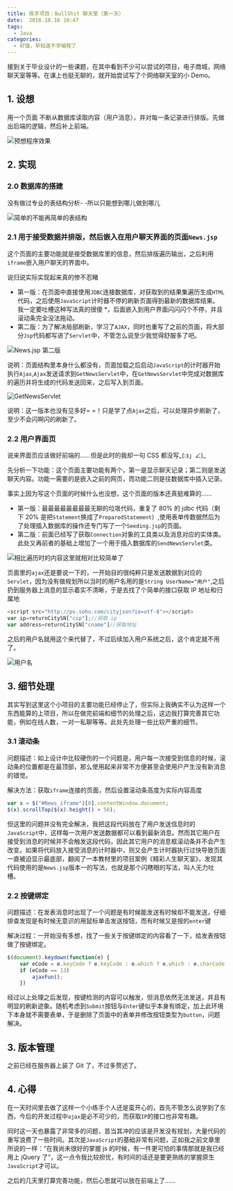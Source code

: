 ```yaml
---
title: 练手项目：BullShit 聊天室（第一天）
date:  2018.10.16 10:47
tags:
  - Java
categories:
  - 好饿，早知道不学编程了
---
```

接到关于毕业设计的一些课题，在其中看到不少可以尝试的项目，电子商城，网络聊天室等等。在课上也挺无聊的，就开始尝试写了个网络聊天室的小 Demo。

## 1. 设想

用一个页面 不断从数据库读取内容（用户消息），并对每一条记录进行排版。先做出后端的逻辑，然后补上前端。

![预想程序效果](./images/lian-shou-xiang-mu-bullshit-liao-tian-shi-di-yi-tian/1.webp)

## 2. 实现

### 2.0 数据库的搭建

没有做过专业的表结构分析- -所以只能想到哪儿做到哪儿

![简单的不能再简单的表结构](./images/lian-shou-xiang-mu-bullshit-liao-tian-shi-di-yi-tian/2.webp)


### 2.1 用于接受数据并排版，然后嵌入在用户聊天界面的页面`News.jsp`

这个页面的主要功能就是接受数据库里的信息，然后排版遍历输出，之后利用`iframe`嵌入用户聊天的界面中。

说归说实际实现起来真的惨不忍睹
- 第一版：在页面中直接使用`JDBC`连接数据库，对获取到的结果集遍历生成`HTML`代码，之后使用`JavaScript`计时器不停的刷新页面得到最新的数据库结果。
我一定要吐槽这种写法真的很傻 *，后面嵌入到用户界面闪闪闪个不停，并且滚动条完全没法拖动。
- 第二版：为了解决局部刷新，学习了`AJAX`，同时也重写了之前的页面，将大部分`Jsp`代码都写进了`Servlet`中，不管怎么说至少我觉得舒服多了吧。

![News.jsp 第二版](./images/lian-shou-xiang-mu-bullshit-liao-tian-shi-di-yi-tian/3.webp)

说明：页面结构里本身什么都没有，页面加载之后启动`JavaScript`的计时器开始执行`Ajax`,`Ajax`发送请求到`GetNewsServlet`中，在`GetNewsServlet`中完成对数据库的遍历并将生成的代码发送回来，之后写入到页面。

![GetNewsServlet](./images/lian-shou-xiang-mu-bullshit-liao-tian-shi-di-yi-tian/4.webp)

说明：这一版本也没有见多好= =！只是学了点`Ajax`之后，可以处理异步刷新了，至少不会闪啊闪的刷新了。

### 2.2 用户界面页
说来界面页应该做好前端的……但是此时的我却一句 CSS 都没写_(:з」∠)_

先分析一下功能：这个页面主要功能有两个，第一是显示聊天记录；第二则是发送聊天内容。功能一需要的是嵌入之前的网页，而功能二则是往数据库中插入记录。

事实上因为写这个页面的时候什么也没想，这个页面的版本还真挺难算的……
- 第一版：最最最最最最最最无聊的垃圾代码，重复了 80% 的 jdbc 代码（剩下 20% 是把`Statement`换成了`PreparedStatement`）,使用表单传数据然后为了处理插入数据库的操作还专门写了一个`Seeding.jsp`的页面。
- 第二版：前面已经写了获取`Connection`对象的工具类以及消息对应的实体类。此处又再前者的基础上增加了一个用于插入数据库的`SendNewsServlet`类。

![相比遍历时的内容这里就相对比较简单了](./images/lian-shou-xiang-mu-bullshit-liao-tian-shi-di-yi-tian/5.webp)

页面里的`ajax`还是要说一下的，一开始目的很纯粹只是发送数据到对应的`Servlet`，因为没有做规划所以当时的用户名用的是`String UserName="用户"`,之后扔到服务器上消息的显示着实不清晰，于是去找了个简单的接口获取 IP 地址和归属地

~~~js
<script src="http://pv.sohu.com/cityjson?ie=utf-8"></script>
var ip=returnCitySN["cip"];//获取 ip
var address=returnCitySN["cname"]//获取地址
~~~

之后的用户名就用这个来代替了，不过后续加入用户系统之后，这个肯定就不用了。

![用户名](./images/lian-shou-xiang-mu-bullshit-liao-tian-shi-di-yi-tian/6.webp)

## 3. 细节处理

其实写到这里这个小项目的主要功能已经停止了，但实际上我确实不认为这样一个东西能算的上项目，所以在做完前端和细节的处理之后，这边我打算完善其它功能，例如在线人数，一对一私聊等等。此处先处理一些比较严重的细节。

### 3.1 滚动条

问题描述：如上设计中比较硬伤的一个问题是，用户每一次接受到信息的时候，滚动条的位置都是在最顶部，那么使用起来非常不方便甚至会使用户产生没有新消息的错觉。

解决方法：获取`iframe`连接的页面，然后设置滚动条高度为实际内容高度

~~~js
var x = $("#News_iframe")[0].contentWindow.document;
$(x).scrollTop($(x).height() + 56);
~~~

但这里的问题并没有完全解决，我把这段代码放在了用户发送信息时的`JavaScript`中，这样每一次用户发送数据都可以看到最新消息。然而其它用户在接受到消息的时候并不会触发这段代码，因此其它用户的消息框滚动条并不会产生改变。如果将代码放入接受消息的计时器中，则又会产生计时器执行过快导致页面一直被迫显示最底部，翻阅了一本教材里的项目案例《精彩人生聊天室》，发现其代码使用的是`News.jsp`版本一的写法，也就是那个闪瞎眼的写法，叫人无力吐槽。

### 2.2 按键绑定
问题描述：在发表消息时出现了一个问题是有时候能发送有时候却不能发送，仔细排查发现是有时候无意识的用鼠标单击发送按钮，而有时候又是按的`enter`键

解决过程：一开始没有多想，找了一些关于按键绑定的内容看了一下，给发表按钮做了按键绑定。

~~~js
$(document).keydown(function(e) {
	var eCode = e.keyCode ? e.keyCode : e.which ? e.which : e.charCode;
	if (eCode == 13)
		ajaxFun();
	})
~~~

经过以上处理之后发现，按键检测的内容可以触发，但消息依然无法发送，并且有明显的刷新迹象。随机考虑到`Submit`按钮与`Enter`键似乎本身有绑定，加上此环境下本身就不需要表单，于是删除了页面中的表单并修改按钮类型为`button`，问题解决。

## 3. 版本管理
之前已经在服务器上装了 Git 了，不过多赘述了。

## 4. 心得
在一天时间里去做了这样一个小练手个人还是蛮开心的，首先不管怎么说学到了东西，今后的开发过程中`ajax`是必不可少的，而获取`IP`的接口也非常有趣。

同时这一天也暴露了非常多的问题，首当其冲的应该是开发没有规划，大量代码的重写浪费了一些时间。其次是`JavaScript`的基础非常有问题，正如我之前文章里所说的一样：“在我尚未很好的掌握 js 的时候，有一件更可怕的事情那就是我已经用上 jQuery 了”，这一点令我比较担忧，有时间的话还是要更熟练的掌握原生`JavaScript`才可以。

之后的几天里打算完善功能，然后心思就可以放在前端上了……
